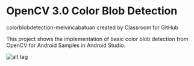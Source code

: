 # OpenCV 3.0 Color Blob Detection

colorblobdetection-melvincabatuan created by Classroom for GitHub

This project shows the implementation of basic color blob detection from OpenCV for Android Samples in Android Studio.

![alt tag](https://github.com/DeLaSalleUniversity-Manila/colorblobdetection-BananaSpoon/blob/master/device-2015-12-07-120759.png)
